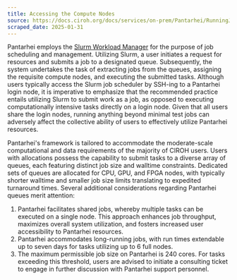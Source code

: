 ```yaml
---
title: Accessing the Compute Nodes
source: https://docs.ciroh.org/docs/services/on-prem/Pantarhei/RunningJobs/computenode
scraped_date: 2025-01-31
---
```


Pantarhei employs the [Slurm Workload Manager](https://slurm.schedmd.com/documentation.html) for the purpose of job scheduling and management. Utilizing Slurm, a user initiates a request for resources and submits a job to a designated queue. Subsequently, the system undertakes the task of extracting jobs from the queues, assigning the requisite compute nodes, and executing the submitted tasks. Although users typically access the Slurm job scheduler by SSH-ing to a Pantarhei login node, it is imperative to emphasize that the recommended practice entails utilizing Slurm to submit work as a job, as opposed to executing computationally intensive tasks directly on a login node. Given that all users share the login nodes, running anything beyond minimal test jobs can adversely affect the collective ability of users to effectively utilize Pantarhei resources.

Pantarhei's framework is tailored to accommodate the moderate-scale computational and data requirements of the majority of CIROH users. Users with allocations possess the capability to submit tasks to a diverse array of queues, each featuring distinct job size and walltime constraints. Dedicated sets of queues are allocated for CPU, GPU, and FPGA nodes, with typically shorter walltime and smaller job size limits translating to expedited turnaround times. Several additional considerations regarding Pantarhei queues merit attention:

1. Pantarhei facilitates shared jobs, whereby multiple tasks can be executed on a single node. This approach enhances job throughput, maximizes overall system utilization, and fosters increased user accessibility to Pantarhei resources.
2. Pantarhei accommodates long-running jobs, with run times extendable up to seven days for tasks utilizing up to 6 full nodes.
3. The maximum permissible job size on Pantarhei is 240 cores. For tasks exceeding this threshold, users are advised to initiate a consulting ticket to engage in further discussion with Pantarhei support personnel.